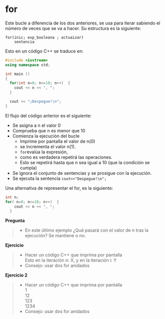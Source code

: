 # for
Este bucle a diferencia de los dos anteriores, se usa para iterar sabiendo el número de veces que se va a hacer. Su estructura es la siguiente:
``` 
for(inic; exp_booleana ; actuaizar)
    sentencia
```
Esto en un código C++ se traduce en:
```cpp
#include <iostream>
using namespace std;

int main ()
{
  for(int n=0; n<=10; n++)  {
    cout << n << ", ";
  }

  cout << "¡Despegue!\n";
}
```
El flujo del código anterior es el siguiente:
- Se asigna a n el valor 0
- Comprueba que n es menor que 10
- Comienza la ejecución del bucle
  - Imprime por pantalla el valor de n(0)
  - se incrementa el valor n(1).
  - `for`evalúa la expresión,
  - como es verdadera repetirá las operaciones.
  - Esto se repetirá hasta que n sea igual a 10 (que la condición se cumpla)
- Se ignora el conjunto de sentencias y se prosigue con la ejecución.
- Se ejecuta la sentencia `cout<<"Despegue!\n";`

Una alternativa de representar el for, es la siguiente:
```cpp
int n;
for( n=0; n<=10; n++)  {
    cout << n << ", ";
  }
```
**Pregunta**
>- En este último ejemplo ¿Qué pasará con el valor de n tras la ejecución? Se mantiene o no.

**Ejercicio**
>- Hacer un código C++ que imprima por pantalla <br> Esto en la iteración n: X, y en la iteración i: Y
>- Consejo: usar dos for anidados


**Ejercicio 2**
>- Hacer un código C++ que imprima por pantalla <br> 1 <br> 12 <br> 123 <br> 1234
>- Consejo: usar dos for anidados


